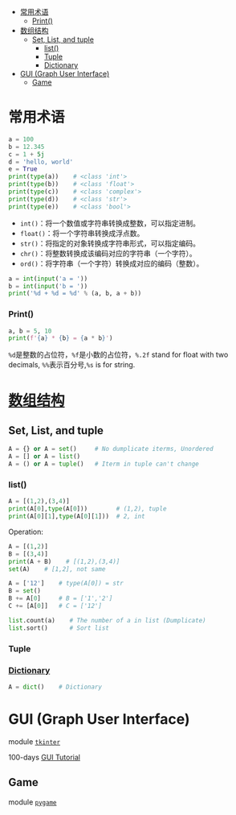 - [常用术语](#常用术语)
    - [Print()](#print)
- [数组结构](#数组结构)
  - [Set, List, and tuple](#set-list-and-tuple)
    - [list()](#list)
    - [Tuple](#tuple)
    - [Dictionary](#dictionary)
- [GUI (Graph User Interface)](#gui-graph-user-interface)
  - [Game](#game)

# 常用术语

```py
a = 100
b = 12.345
c = 1 + 5j
d = 'hello, world'
e = True
print(type(a))    # <class 'int'>
print(type(b))    # <class 'float'>
print(type(c))    # <class 'complex'>
print(type(d))    # <class 'str'>
print(type(e))    # <class 'bool'>
```

- `int()`：将一个数值或字符串转换成整数，可以指定进制。
- `float()`：将一个字符串转换成浮点数。
- `str()`：将指定的对象转换成字符串形式，可以指定编码。
- `chr()`：将整数转换成该编码对应的字符串（一个字符）。
- `ord()`：将字符串（一个字符）转换成对应的编码（整数）。

```py
a = int(input('a = '))
b = int(input('b = '))
print('%d + %d = %d' % (a, b, a + b))
```
### Print()
```Python
a, b = 5, 10
print(f'{a} * {b} = {a * b}')
```
`%d`是整数的占位符，`%f`是小数的占位符，`%.2f` stand for float with two decimals, `%%`表示百分号,`%s` is for string.

# [数组结构](Python/Base/07.字符串和常用数据结构.md)

## Set, List, and tuple
```py
A = {} or A = set()     # No dumplicate iterms, Unordered
A = [] or A = list()     
A = () or A = tuple()   # Iterm in tuple can't change
```

###  list()
```py
A = [(1,2),(3,4)]
print(A[0],type(A[0]))        # (1,2), tuple
print(A[0][1],type(A[0][1]))  # 2, int
```
Operation:
```py
A = [(1,2)]
B = [(3,4)]
print(A + B)    # [(1,2),(3,4)]
set(A)    # [1,2], not same
```

```py
A = ['12']    # type(A[0]) = str
B = set()
B += A[0]     # B = ['1','2']
C += [A[0]]   # C = ['12']
```

```py
list.count(a)    # The number of a in list (Dumplicate)
list.sort()      # Sort list
```

### Tuple

### [Dictionary](https://realpython.com/python-dicts/)
```py
A = dict()    # Dictionary
```

# GUI (Graph User Interface)
module [`tkinter`](Python/Python_Module/tkinter)

100-days [GUI Tutorial](Day01-15/10.图形用户界面和游戏开发.md)

## Game
module [`pygame`](Day01-15/10.图形用户界面和游戏开发.md)

